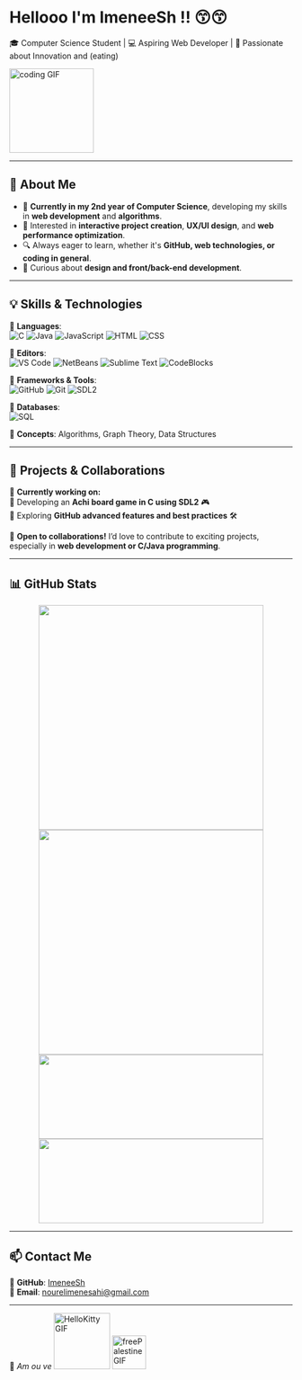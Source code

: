 # Hellooo I'm ImeneeSh !! 😙😙

🎓 Computer Science Student | 💻 Aspiring Web Developer | 🚀 Passionate about Innovation and (eating)

 <img src="https://github.com/user-attachments/assets/31e28893-f175-4413-93ee-f500747c5ff3" width="150" alt="coding GIF">

---

## 🌱 About Me  

- 🎯 **Currently in my 2nd year of Computer Science**, developing my skills in **web development** and **algorithms**.  
- 📌 Interested in **interactive project creation**, **UX/UI design**, and **web performance optimization**.  
- 🔍 Always eager to learn, whether it's **GitHub, web technologies, or coding in general**.  
- 🎨 Curious about **design and front/back-end development**.  

---

## 💡 Skills & Technologies  

🔹 **Languages**:  
![C](https://img.shields.io/badge/-C-00599C?style=flat-square&logo=c&logoColor=white)  ![Java](https://img.shields.io/badge/-Java-007396?style=flat-square&logo=java&logoColor=white)  ![JavaScript](https://img.shields.io/badge/-JavaScript-F7DF1E?style=flat-square&logo=javascript&logoColor=black)  ![HTML](https://img.shields.io/badge/-HTML5-E34F26?style=flat-square&logo=html5&logoColor=white)  ![CSS](https://img.shields.io/badge/-CSS3-1572B6?style=flat-square&logo=css3)  

🔹 **Editors**:  
![VS Code](https://img.shields.io/badge/-VS%20Code-007ACC?style=flat-square&logo=visual-studio-code)  ![NetBeans](https://img.shields.io/badge/-NetBeans-1B6AC6?style=flat-square&logo=apache-netbeans-ide)  ![Sublime Text](https://img.shields.io/badge/-Sublime%20Text-FF9800?style=flat-square&logo=sublime-text) ![CodeBlocks](https://img.shields.io/badge/-Code::Blocks-00A1F1?style=flat-square&logo=windows-terminal&logoColor=white)
  

🔹 **Frameworks & Tools**:  
![GitHub](https://img.shields.io/badge/-GitHub-181717?style=flat-square&logo=github)  ![Git](https://img.shields.io/badge/-Git-F05032?style=flat-square&logo=git&logoColor=white)  ![SDL2](https://img.shields.io/badge/-SDL2-4E7CBF?style=flat-square&logo=opengl)  

🔹 **Databases**:  
![SQL](https://img.shields.io/badge/-SQL-4479A1?style=flat-square&logo=mysql&logoColor=white)  

🔹 **Concepts**: Algorithms, Graph Theory, Data Structures  

---

## 🚀 Projects & Collaborations  

🌟 **Currently working on:**  
 🔹 Developing an **Achi board game in C using SDL2** 🎮  
 🔹 Exploring **GitHub advanced features and best practices** 🛠️  

📌 **Open to collaborations!** I’d love to contribute to exciting projects, especially in **web development or C/Java programming**.  

---

## 📊 GitHub Stats  

<div align="center">
  <img src="https://github-readme-stats.vercel.app/api?username=ImeneeSh&show_icons=true&theme=tokyonight" width="400">
  <img src="https://github-readme-streak-stats.herokuapp.com/?user=ImeneeSh&theme=tokyonight" width="400">
</div>

<div align="center">
  <img src="https://wakatime.com/share/@0c4f3a1c-3c62-4242-96f2-dedadfb79f7b/5ebf6818-a8c6-427a-a971-4e1b6ff0cf13.svg" width="400" height="150">
  <img src="https://wakatime.com/share/@0c4f3a1c-3c62-4242-96f2-dedadfb79f7b/3876cdea-1299-4f14-bf1a-66cec744244e.svg" width="400" height="150">
</div>

---

## 📫 Contact Me  

🔗 **GitHub**: [ImeneeSh](https://github.com/ImeneeSh)  
📧 **Email**: nourelimenesahi@gmail.com  

---

🌷 *Am ou ve*
  <img src="https://github.com/user-attachments/assets/767d4f04-be23-4b11-8d6a-b5c8bdd095a0" width="100" alt="HelloKitty GIF"> <img src="https://github.com/user-attachments/assets/5990cb3e-90de-4846-a530-1b36bc6685df" width="60" alt="freePalestine GIF">
  
